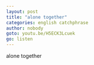```yaml
---
layout: post
title: "alone together"
categories: english catchphrase
author: nobody
goto: youtu.be/H5ECK3Lcuek
go: listen
---
```

  
alone together
